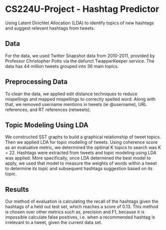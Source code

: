 # CS224U-Project - Hashtag Predictor
Using Latent Dirichlet Allocation (LDA) to identify topics of new hashtags and suggest relevant hashtags from tweets.

## Data
For the data, we used Twitter Snapshot data from 2010-2011, provided by Professor Christopher Potts via the defunct TwapperKeeper service. The data has 44 million tweets grouped into 36 main topics.

## Preprocessing Data
To clean the data, we applied edit distance techniques to reduce mispellings and mapped mispellings to correctly spelled word. Along with that, we removed username mentions in tweets (ie @username), URL references, and RT references (retweets).

## Topic Modeling Using LDA
We constructed SST graphs to build a graphical relationship of tweet topics. Then we applied LDA for topic modeling of tweets. Using coherence score as an evaluative metric, we determined the optimal K topics to search was K = 22. Hashtags were extracted from tweets and topic modeling using LDA was applied. More specifically, once LDA determined the best model to apply, we used that model to measure the weights of words within a tweet to determine its topic and subsequent hashtags suggestion based on its topic.

## Results
Our method of evaluation is calculating the recall of the hashtags given the hashtags of a held out test set, which reaches a score of 0.13. This method is chosen over other metrics such as, precision and F1, because it is impossible calculate false positives, i.e. when a recommended hashtag is irrelevant to a tweet, given the current data set. 


